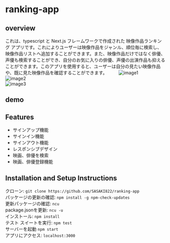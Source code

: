 # ranking-app
## overview
これは、typescript と Next.js フレームワークで作成された 映像作品ランキング アプリです。これによりユーザーは映像作品をジャンル、順位毎に検索し、映像作品リストへ追加することができます。また、映像作品だけではなく俳優、声優も検索することができ、自分のお気に入りの俳優、声優の出演作品も抑えることができます。このアプリを使用すると、ユーザーは自分の見たい映像作品や、既に見た映像作品を確認することができます。
　　
![image1](https://user-images.githubusercontent.com/104541982/222117961-c7e54ad7-7ebf-4fb2-95b0-097c6a7a7799.png)  
![image2](https://user-images.githubusercontent.com/104541982/222118496-e69fb11d-037a-4682-b781-6adf129b8e37.png)  
![image3](https://user-images.githubusercontent.com/104541982/222118507-61d4a1cf-3832-4fdf-af7c-104476bd9335.png)   

## demo
## Features
- サインアップ機能
- サインイン機能
- サインアウト機能
- レスポンシブデザイン
- 映画、俳優を検索
- 映画、俳優登録機能

## Installation and Setup Instructions
クローン: `git clone https://github.com/SASAKI822/ranking-app`  
パッケージの更新の確認: `npm install -g npm-check-updates`  
更新パッケージの確認: `ncu`  
package.jsonを更新: `ncu -u`  
インストール: `npm install`  
テスト スイートを実行: `npm test`  
サーバーを起動 `npm start`  
アプリにアクセス: `localhost:3000`  
